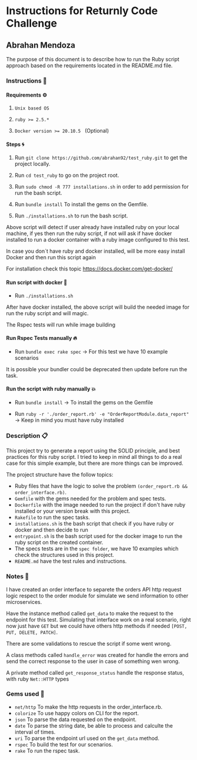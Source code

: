 # Instructions for Returnly Code Challenge

## Abrahan Mendoza

The purpose of this document is to describe how to run the Ruby script approach based on the requirements located in the README.md file.


### Instructions 📄

#### Requirements ⚙️

1. ```Unix based OS```

2. ```ruby >= 2.5.*```

3. ```Docker version >= 20.10.5 ``` (Optional)

#### Steps 🌀

1. Run ```git clone https://github.com/abrahan92/test_ruby.git``` to get the project locally.

2. Run ```cd test_ruby``` to go on the project root.

3. Run ```sudo chmod -R 777 installations.sh``` in order to add permission for run the bash script.

4. Run ```bundle install``` To install the gems on the Gemfile.

5. Run ```./installations.sh``` to run the bash script.

Above script will detect if user already have installed ruby on your local machine, if yes then run the ruby script, 
if not will ask if have docker installed to run a docker container with a ruby image configured to this test. 

In case you don´t have ruby and docker installed, will be more easy install Docker and then run this script again

For installation check this topic https://docs.docker.com/get-docker/

#### Run script with docker 🚀

  * Run ```./installations.sh```

After have docker installed, the above script will build the needed image for run the ruby script and will magic.

The Rspec tests will run while image building

#### Run Rspec Tests manually 🔥

  * Run ```bundle exec rake spec``` -> For this test we have 10 example scenarios

  It is possible your bundler could be deprecated then update before run the task.

#### Run the script with ruby manually 💥

  * Run ```bundle install``` -> To install the gems on the Gemfile

  * Run ```ruby -r './order_report.rb' -e "OrderReportModule.data_report"``` -> Keep in mind you must have ruby installed

### Description 📋

This project try to generate a report using the SOLID principle, and best practices for this ruby script.
I tried to keep in mind all things to do a real case for this simple example, but there are more things can be improved.

The project structure have the follow topics:

* Ruby files that have the logic to solve the problem `(order_report.rb && order_interface.rb)`.
* `Gemfile` with the gems needed for the problem and spec tests.
* `Dockerfile` with the image needed to run the project if don't have ruby installed or your version break with this project.
* `Rakefile` to run the spec tasks.
* `installations.sh` is the bash script that check if you have ruby or docker and then decide to run
* `entrypoint.sh` is the bash script used for the docker image to run the ruby script on the created container.
* The specs tests are in the `spec folder`, we have 10 examples which check the structures used in this project.
* `README.md` have the test rules and instructions.

### Notes 🚩️

I have created an order interface to separete the orders API http request logic respect to the order module for simulate we send information to other microservices.

Have the instance method called `get_data` to make the request to the endpoint for this test. Simulating that interface work on a real
scenario, right now just have `GET` but we could have others http methods if needed `[POST, PUT, DELETE, PATCH]`.

There are some validations to rescue the script if some went wrong.

A class methods called `handle_error` was created for handle the errors and send
the correct response to the user in case of something wen wrong.

A private method called `get_response_status` handle the response status, with ruby `Net::HTTP` types 

### Gems used 💎

* `net/http` To make the http requests in the order_interface.rb.
* `colorize` To use happy colors on CLI for the report.
* `json` To parse the data requested on the endpoint.
* `date` To parse the string date, be able to process and calculte the interval of times.
* `uri` To parse the endpoint url used on the `get_data` method.
* `rspec` To build the test for our scenarios.
* `rake` To run the rspec task.